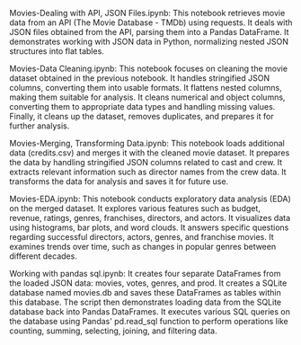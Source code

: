 Movies-Dealing with API, JSON Files.ipynb:
    This notebook retrieves movie data from an API (The Movie Database - TMDb) using requests.
    It deals with JSON files obtained from the API, parsing them into a Pandas DataFrame.
    It demonstrates working with JSON data in Python, normalizing nested JSON structures into flat tables.

Movies-Data Cleaning.ipynb:
    This notebook focuses on cleaning the movie dataset obtained in the previous notebook.
    It handles stringified JSON columns, converting them into usable formats.
    It flattens nested columns, making them suitable for analysis.
    It cleans numerical and object columns, converting them to appropriate data types and handling missing values.
    Finally, it cleans up the dataset, removes duplicates, and prepares it for further analysis.

Movies-Merging, Transforming Data.ipynb:
    This notebook loads additional data (credits.csv) and merges it with the cleaned movie dataset.
    It prepares the data by handling stringified JSON columns related to cast and crew.
    It extracts relevant information such as director names from the crew data.
    It transforms the data for analysis and saves it for future use.

Movies-EDA.ipynb:
    This notebook conducts exploratory data analysis (EDA) on the merged dataset.
    It explores various features such as budget, revenue, ratings, genres, franchises, directors, and actors.
    It visualizes data using histograms, bar plots, and word clouds.
    It answers specific questions regarding successful directors, actors, genres, and franchise movies.
    It examines trends over time, such as changes in popular genres between different decades.
    
Working with pandas sql.ipynb:
    It creates four separate DataFrames from the loaded JSON data: movies, votes, genres, and prod.
    It creates a SQLite database named movies.db and saves these DataFrames as tables within this database.
    The script then demonstrates loading data from the SQLite database back into Pandas DataFrames.
    It executes various SQL queries on the database using Pandas' pd.read_sql function to perform operations like counting, summing, selecting, joining, and filtering data.
